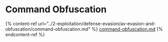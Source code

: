 # Command Obfuscation

{% content-ref url="../2-exploitation/defense-evasion/av-evasion-and-obfuscation/command-obfuscation.md" %}
[command-obfuscation.md](../2-exploitation/defense-evasion/av-evasion-and-obfuscation/command-obfuscation.md)
{% endcontent-ref %}
